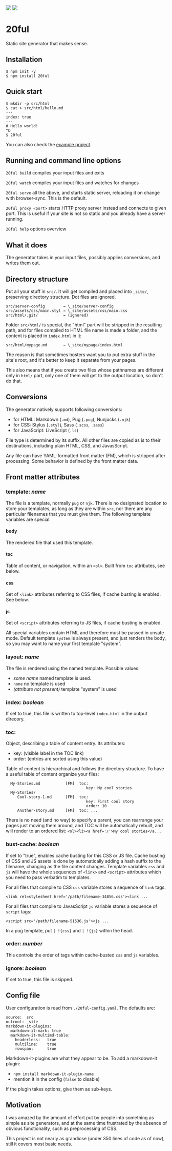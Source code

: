 ![](https://img.shields.io/npm/v/20ful?style=plastic)
![](https://github.com/punund/20ful/workflows/publish-npmjs/badge.svg)

# 20ful

Static site generator that makes sense.

## Installation

````
$ npm init -y
$ npm install 20ful
````

## Quick start

````
$ mkdir -p src/html
$ cat > src/html/hello.md
---
index: true
---
# Hello world!
^D
$ 20ful
````

You can also check the [example project](https://github.com/punund/20ful-example).

## Running and command line options

`20ful build`
compiles your input files and exits

`20ful watch`
compiles your input files and watches for changes

`20ful serve`
all the above, and starts static server, reloading it on change
with browser-sync. This is the default.

`20ful proxy <port>`
starts HTTP proxy server instead and connects to given port.  This is useful
if your site is not so static and you already have a server running.

`20ful help`
options overview


## What it does

The generator takes in your input files, possibly applies conversions, and
writes them out.

## Directory structure

Put all your stuff in `src/`. It will get compiled and placed into
`_site/`, preserving directory structure.  Dot files are ignored.

    src/server-config        → \_site/server-config
    src/assets/css/main.styl → \_site/assets/css/main.css
    src/html/.git/           → (ignored)

Folder `src/html/` is special, the "html" part will be stripped in the resulting
path, and for files compiled to HTML file name is made a folder, and the content
is placed in `index.html` in it:

    src/html/mypage.md       → \_site/mypage/index.html

The reason is that sometimes hosters want you to put extra stuff in the site's
root, and it's better to keep it separate from your pages.

This also means that if you create two files whose pathnames are different only
in `html/` part, only one of them will get to the output location, so don't do
that.

## Conversions

The generator natively supports following conversions:
* for HTML: Markdown (`.md`), Pug (`.pug`), Nunjucks (`.njk`)
* for CSS: Stylus (`.styl`), Sass (`.scss`, `.sass`)
* for JavaScript: LiveScript (`.ls`)

File type is determined by its suffix.  All other files are copied as is to
their destinations, including plain HTML, CSS, and JavasScript.

Any file can have YAML-formatted front matter (FM), which is stripped after
processing.  Some behavior is defined by the front matter data.

## Front matter attributes

### template: *name*

The file is a template, normally `pug` or `njk`. There is no designated location
to store your templates, as long as they are within `src`, nor there are any
particular filenames that you must give them. The following template
variables are special:

#### body
The rendered file that used this template.

#### toc
Table of content, or navigation, within an `<ol>`. Built from `toc` attributes,
see below.

#### css
Set of `<link>` attributes referring to CSS files, if cache busting is enabled.
See below.

#### js
Set of `<script>` attributes referring to JS files, if cache busting is enabled.

All special variables contain HTML and therefore must be passed in unsafe mode.
Default template `system` is always present, and just renders the body, so you
may want to name your first template "system".

### layout: _name_

The file is rendered using the named template. Possible values:

* _some name_
named template is used.
* `none`
no template is used
* _(attribute not present)_
template "system" is used

### index: _boolean_

If set to true, this file is written to top-level `index.html` in the output
direcory.

### toc:

Object, describing a table of content entry. Its attributes:

* key: (visible label in the TOC link)
* order: (entries are sorted using this value)

Table of content is hierarchical and follows the directory structure. To have a
useful table of content organize your files:

      My-Stories.md           [FM]  toc:
                                       key: My cool stories
      My-Stories/
         Cool-story-1.md      [FM]  toc:
                                       key: First cool story
                                       order: 10
         Another-story.md     [FM]  toc: ...

There is no need (and no way) to specify a parent, you can rearrange your
pages just moving them around, and TOC will be automatically rebuilt, and
will render to an ordered list: `<ol><li><a href='/'>My cool stories</a...`


### bust-cache: _boolean_

If set to "true", enables cache busting for this CSS or JS file. Cache busting
of CSS and JS assets is done by automatically adding a hash suffix to the
filename, changing as the file content changes.  Template variables `css` and
`js` will have the whole sequences of `<link>` and `<script>` attributes which
you need to pass verbatim to templates.

For all files that compile to CSS `css` variable stores a sequence of `link`
tags:

    <link rel=stylesheet href='/path/filename-34856.css'><link ...
    
For all files that compile to JavasScript `js` variable stores a sequence of
`script` tags:

    <script src='/path/filename-51536.js'><js ...

In a pug template, put `| !{css}` and `| !{js}` within the head.

### order: _number_

This controls the order of tags within cache-busted `css` and `js` variables.

### ignore: _boolean_

If set to true, this file is skipped.


## Config file

User configuration is read from `./20ful-config.yaml`.  The defaults are:

```
source:  src
outroot: _site
markdown-it-plugins:
  markdown-it-mark: true
  markdown-it-multimd-table:
    headerless:   true
    multiline:    true
    rowspan:      true
```

Markdown-it-plugins are what they appear to be. To add a markdown-it plugin:
* `npm install markdown-it-plugin-name`
* mention it in the config (`false` to disable)

If the plugin takes options, give them as sub-keys.

## Motivation

I was amazed by the amount of effort put by people into something as simple as
site generators, and at the same time frustrated by the absence of obvious
functionality, such as preprocessing of CSS.

This project is not nearly as grandiose (under 350 lines of code as of now),
still it covers most basic needs.
